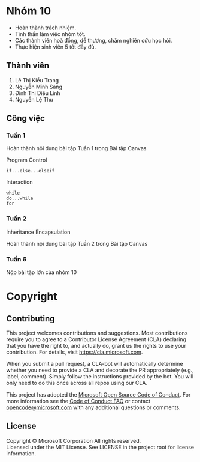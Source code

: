 # Nhóm 10

- Hoàn thành trách nhiệm.
- Tinh thần làm việc nhóm tốt.
- Các thành viên hoà đồng, dễ thương, chăm nghiên cứu học hỏi.
- Thực hiện sinh viên 5 tốt đầy đủ.


## Thành viên

1. Lê Thị Kiều Trang
2. Nguyễn Minh Sang
3. Đinh Thị Diệu Linh
4. Nguyễn Lệ Thu

## Công việc

### Tuần 1
Hoàn thành nội dung bài tập Tuần 1 trong Bài tập Canvas

Program Control
```
if...else...elseif
```
Interaction
```
while
do...while
for
```

### Tuần 2
Inheritance
Encapsulation


Hoàn thành nội dung bài tập Tuần 2 trong Bài tập Canvas



### Tuần 6


Nộp bài tập lớn của nhóm 10

# Copyright

  
## Contributing

This project welcomes contributions and suggestions. Most contributions require you to agree to a
Contributor License Agreement (CLA) declaring that you have the right to, and actually do, grant us
the rights to use your contribution. For details, visit https://cla.microsoft.com.

When you submit a pull request, a CLA-bot will automatically determine whether you need to provide
a CLA and decorate the PR appropriately (e.g., label, comment). Simply follow the instructions
provided by the bot. You will only need to do this once across all repos using our CLA.

This project has adopted the [Microsoft Open Source Code of Conduct](https://opensource.microsoft.com/codeofconduct/).
For more information see the [Code of Conduct FAQ](https://opensource.microsoft.com/codeofconduct/faq/) or
contact [opencode@microsoft.com](mailto:opencode@microsoft.com) with any additional questions or comments.

## License

Copyright © Microsoft Corporation All rights reserved.<br />
Licensed under the MIT License. See LICENSE in the project root for license information.
